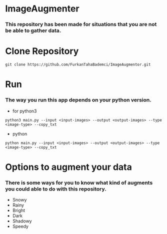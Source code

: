 # ImageAugmenter

### This repository has been made for situations that you are not be able to gather data. 





# Clone Repository

```
git clone https://github.com/FurkanTahaBademci/ImageAugmentor.git
```
# Run

### The way you run this app depends on your python version.


- for python3
~~~
python3 main.py --input <input-images> --output <output-images> --type <image-type> --copy_txt
~~~

- python
~~~
python main.py --input <input-images> --output <output-images> --type <image-type> --copy_txt
~~~

# Options to augment your data

### There is some ways for you to know what kind of augments you could able to do with this repository.

- Snowy 
- Rainy
- Bright
- Dark
- Shadowy
- Speedy
